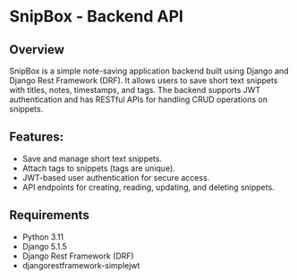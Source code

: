 # SnipBox - Backend API

## Overview
SnipBox is a simple note-saving application backend built using Django and Django Rest Framework (DRF). It allows users to save short text snippets with titles, notes, timestamps, and tags. The backend supports JWT authentication and has RESTful APIs for handling CRUD operations on snippets.

## Features:
- Save and manage short text snippets.
- Attach tags to snippets (tags are unique).
- JWT-based user authentication for secure access.
- API endpoints for creating, reading, updating, and deleting snippets.

## Requirements

- Python 3.11
- Django 5.1.5
- Django Rest Framework (DRF)
- djangorestframework-simplejwt
